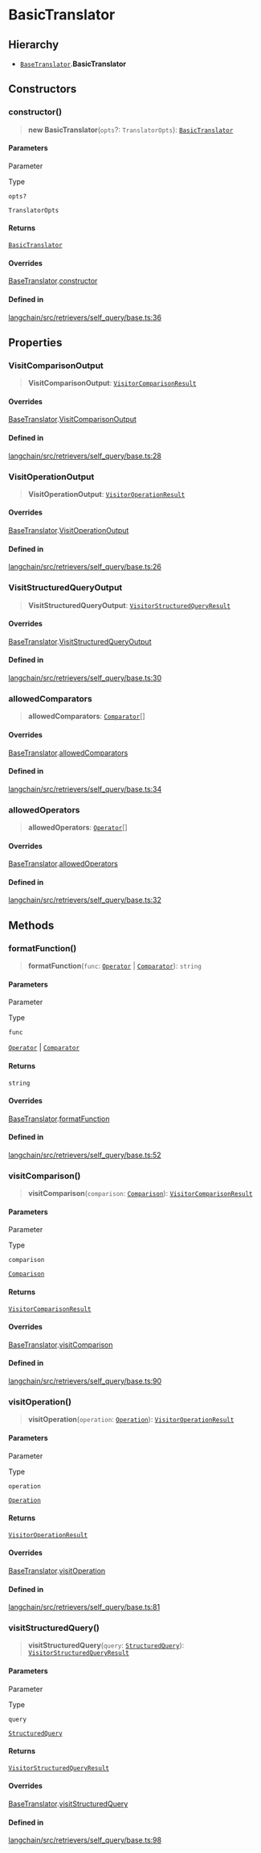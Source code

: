 BasicTranslator
===============

Hierarchy[​](#hierarchy "Direct link to Hierarchy")
---------------------------------------------------

*   [`BaseTranslator`](/docs/api/retrievers_self_query/classes/BaseTranslator).**BasicTranslator**

Constructors[​](#constructors "Direct link to Constructors")
------------------------------------------------------------

### constructor()[​](#constructor "Direct link to constructor()")

> **new BasicTranslator**(`opts`?: `TranslatorOpts`): [`BasicTranslator`](/docs/api/retrievers_self_query/classes/BasicTranslator)

#### Parameters[​](#parameters "Direct link to Parameters")

Parameter

Type

`opts?`

`TranslatorOpts`

#### Returns[​](#returns "Direct link to Returns")

[`BasicTranslator`](/docs/api/retrievers_self_query/classes/BasicTranslator)

#### Overrides[​](#overrides "Direct link to Overrides")

[BaseTranslator](/docs/api/retrievers_self_query/classes/BaseTranslator).[constructor](/docs/api/retrievers_self_query/classes/BaseTranslator#constructor)

#### Defined in[​](#defined-in "Direct link to Defined in")

[langchain/src/retrievers/self\_query/base.ts:36](https://github.com/hwchase17/langchainjs/blob/46e1734/langchain/src/retrievers/self_query/base.ts#L36)

Properties[​](#properties "Direct link to Properties")
------------------------------------------------------

### VisitComparisonOutput[​](#visitcomparisonoutput "Direct link to VisitComparisonOutput")

> **VisitComparisonOutput**: [`VisitorComparisonResult`](/docs/api/chains_query_constructor_ir/types/VisitorComparisonResult)

#### Overrides[​](#overrides-1 "Direct link to Overrides")

[BaseTranslator](/docs/api/retrievers_self_query/classes/BaseTranslator).[VisitComparisonOutput](/docs/api/retrievers_self_query/classes/BaseTranslator#visitcomparisonoutput)

#### Defined in[​](#defined-in-1 "Direct link to Defined in")

[langchain/src/retrievers/self\_query/base.ts:28](https://github.com/hwchase17/langchainjs/blob/46e1734/langchain/src/retrievers/self_query/base.ts#L28)

### VisitOperationOutput[​](#visitoperationoutput "Direct link to VisitOperationOutput")

> **VisitOperationOutput**: [`VisitorOperationResult`](/docs/api/chains_query_constructor_ir/types/VisitorOperationResult)

#### Overrides[​](#overrides-2 "Direct link to Overrides")

[BaseTranslator](/docs/api/retrievers_self_query/classes/BaseTranslator).[VisitOperationOutput](/docs/api/retrievers_self_query/classes/BaseTranslator#visitoperationoutput)

#### Defined in[​](#defined-in-2 "Direct link to Defined in")

[langchain/src/retrievers/self\_query/base.ts:26](https://github.com/hwchase17/langchainjs/blob/46e1734/langchain/src/retrievers/self_query/base.ts#L26)

### VisitStructuredQueryOutput[​](#visitstructuredqueryoutput "Direct link to VisitStructuredQueryOutput")

> **VisitStructuredQueryOutput**: [`VisitorStructuredQueryResult`](/docs/api/chains_query_constructor_ir/types/VisitorStructuredQueryResult)

#### Overrides[​](#overrides-3 "Direct link to Overrides")

[BaseTranslator](/docs/api/retrievers_self_query/classes/BaseTranslator).[VisitStructuredQueryOutput](/docs/api/retrievers_self_query/classes/BaseTranslator#visitstructuredqueryoutput)

#### Defined in[​](#defined-in-3 "Direct link to Defined in")

[langchain/src/retrievers/self\_query/base.ts:30](https://github.com/hwchase17/langchainjs/blob/46e1734/langchain/src/retrievers/self_query/base.ts#L30)

### allowedComparators[​](#allowedcomparators "Direct link to allowedComparators")

> **allowedComparators**: [`Comparator`](/docs/api/chains_query_constructor_ir/types/Comparator)\[\]

#### Overrides[​](#overrides-4 "Direct link to Overrides")

[BaseTranslator](/docs/api/retrievers_self_query/classes/BaseTranslator).[allowedComparators](/docs/api/retrievers_self_query/classes/BaseTranslator#allowedcomparators)

#### Defined in[​](#defined-in-4 "Direct link to Defined in")

[langchain/src/retrievers/self\_query/base.ts:34](https://github.com/hwchase17/langchainjs/blob/46e1734/langchain/src/retrievers/self_query/base.ts#L34)

### allowedOperators[​](#allowedoperators "Direct link to allowedOperators")

> **allowedOperators**: [`Operator`](/docs/api/chains_query_constructor_ir/types/Operator)\[\]

#### Overrides[​](#overrides-5 "Direct link to Overrides")

[BaseTranslator](/docs/api/retrievers_self_query/classes/BaseTranslator).[allowedOperators](/docs/api/retrievers_self_query/classes/BaseTranslator#allowedoperators)

#### Defined in[​](#defined-in-5 "Direct link to Defined in")

[langchain/src/retrievers/self\_query/base.ts:32](https://github.com/hwchase17/langchainjs/blob/46e1734/langchain/src/retrievers/self_query/base.ts#L32)

Methods[​](#methods "Direct link to Methods")
---------------------------------------------

### formatFunction()[​](#formatfunction "Direct link to formatFunction()")

> **formatFunction**(`func`: [`Operator`](/docs/api/chains_query_constructor_ir/types/Operator) | [`Comparator`](/docs/api/chains_query_constructor_ir/types/Comparator)): `string`

#### Parameters[​](#parameters-1 "Direct link to Parameters")

Parameter

Type

`func`

[`Operator`](/docs/api/chains_query_constructor_ir/types/Operator) | [`Comparator`](/docs/api/chains_query_constructor_ir/types/Comparator)

#### Returns[​](#returns-1 "Direct link to Returns")

`string`

#### Overrides[​](#overrides-6 "Direct link to Overrides")

[BaseTranslator](/docs/api/retrievers_self_query/classes/BaseTranslator).[formatFunction](/docs/api/retrievers_self_query/classes/BaseTranslator#formatfunction)

#### Defined in[​](#defined-in-6 "Direct link to Defined in")

[langchain/src/retrievers/self\_query/base.ts:52](https://github.com/hwchase17/langchainjs/blob/46e1734/langchain/src/retrievers/self_query/base.ts#L52)

### visitComparison()[​](#visitcomparison "Direct link to visitComparison()")

> **visitComparison**(`comparison`: [`Comparison`](/docs/api/chains_query_constructor_ir/classes/Comparison)): [`VisitorComparisonResult`](/docs/api/chains_query_constructor_ir/types/VisitorComparisonResult)

#### Parameters[​](#parameters-2 "Direct link to Parameters")

Parameter

Type

`comparison`

[`Comparison`](/docs/api/chains_query_constructor_ir/classes/Comparison)

#### Returns[​](#returns-2 "Direct link to Returns")

[`VisitorComparisonResult`](/docs/api/chains_query_constructor_ir/types/VisitorComparisonResult)

#### Overrides[​](#overrides-7 "Direct link to Overrides")

[BaseTranslator](/docs/api/retrievers_self_query/classes/BaseTranslator).[visitComparison](/docs/api/retrievers_self_query/classes/BaseTranslator#visitcomparison)

#### Defined in[​](#defined-in-7 "Direct link to Defined in")

[langchain/src/retrievers/self\_query/base.ts:90](https://github.com/hwchase17/langchainjs/blob/46e1734/langchain/src/retrievers/self_query/base.ts#L90)

### visitOperation()[​](#visitoperation "Direct link to visitOperation()")

> **visitOperation**(`operation`: [`Operation`](/docs/api/chains_query_constructor_ir/classes/Operation)): [`VisitorOperationResult`](/docs/api/chains_query_constructor_ir/types/VisitorOperationResult)

#### Parameters[​](#parameters-3 "Direct link to Parameters")

Parameter

Type

`operation`

[`Operation`](/docs/api/chains_query_constructor_ir/classes/Operation)

#### Returns[​](#returns-3 "Direct link to Returns")

[`VisitorOperationResult`](/docs/api/chains_query_constructor_ir/types/VisitorOperationResult)

#### Overrides[​](#overrides-8 "Direct link to Overrides")

[BaseTranslator](/docs/api/retrievers_self_query/classes/BaseTranslator).[visitOperation](/docs/api/retrievers_self_query/classes/BaseTranslator#visitoperation)

#### Defined in[​](#defined-in-8 "Direct link to Defined in")

[langchain/src/retrievers/self\_query/base.ts:81](https://github.com/hwchase17/langchainjs/blob/46e1734/langchain/src/retrievers/self_query/base.ts#L81)

### visitStructuredQuery()[​](#visitstructuredquery "Direct link to visitStructuredQuery()")

> **visitStructuredQuery**(`query`: [`StructuredQuery`](/docs/api/chains_query_constructor_ir/classes/StructuredQuery)): [`VisitorStructuredQueryResult`](/docs/api/chains_query_constructor_ir/types/VisitorStructuredQueryResult)

#### Parameters[​](#parameters-4 "Direct link to Parameters")

Parameter

Type

`query`

[`StructuredQuery`](/docs/api/chains_query_constructor_ir/classes/StructuredQuery)

#### Returns[​](#returns-4 "Direct link to Returns")

[`VisitorStructuredQueryResult`](/docs/api/chains_query_constructor_ir/types/VisitorStructuredQueryResult)

#### Overrides[​](#overrides-9 "Direct link to Overrides")

[BaseTranslator](/docs/api/retrievers_self_query/classes/BaseTranslator).[visitStructuredQuery](/docs/api/retrievers_self_query/classes/BaseTranslator#visitstructuredquery)

#### Defined in[​](#defined-in-9 "Direct link to Defined in")

[langchain/src/retrievers/self\_query/base.ts:98](https://github.com/hwchase17/langchainjs/blob/46e1734/langchain/src/retrievers/self_query/base.ts#L98)